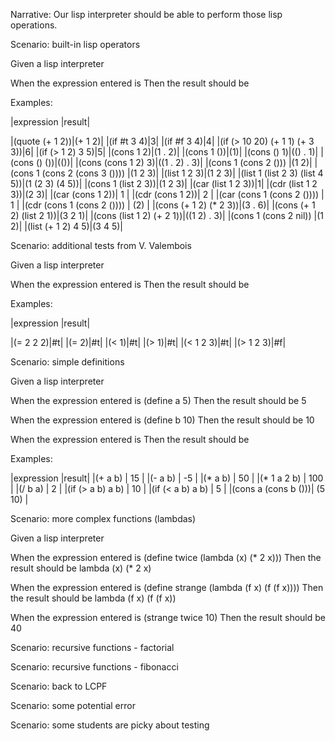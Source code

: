 Narrative:
Our lisp interpreter should be able to 
perform those lisp operations. 

Scenario: built-in lisp operators

Given a lisp interpreter

When the expression entered is <expression>
Then the result should be <result>

Examples:

|expression  |result|

|(quote (+ 1 2))|(+ 1 2)|
|(if #t 3 4)|3|
|(if #f 3 4)|4|
|(if (> 10 20) (+ 1 1) (+ 3 3))|6|
|(if (> 1 2) 3 5)|5|
|(cons 1 2)|(1 . 2)|
|(cons 1 ())|(1)|
|(cons () 1)|(() . 1)|
|(cons () ())|(())|
|(cons (cons 1 2)  3)|((1 . 2) . 3)|
|(cons 1 (cons 2 ())) |(1 2)|
|(cons 1 (cons 2 (cons 3 ()))) |(1 2 3)|
|(list 1 2 3)|(1 2 3)|
|(list 1 (list 2 3) (list 4 5))|(1 (2 3) (4 5))|
|(cons 1 (list 2 3))|(1 2 3)|
|(car (list 1 2 3))|1|
|(cdr (list 1 2 3))|(2 3)|
|(car (cons 1 2))| 1  |
|(cdr (cons 1 2))| 2  |
|(car (cons 1 (cons 2 ()))) | 1 |
|(cdr (cons 1 (cons 2 ()))) | (2) |
|(cons (+ 1 2) (* 2 3))|(3 . 6)|
|(cons (+ 1 2) (list 2 1))|(3 2 1)|
|(cons (list 1 2) (+ 2 1))|((1 2) . 3)|
|(cons 1 (cons 2 nil)) |(1 2)|
|(list (+ 1 2) 4 5)|(3 4 5)|

Scenario: additional tests from V. Valembois

Given a lisp interpreter

When the expression entered is <expression>
Then the result should be <result>

Examples:

|expression  |result|

|(= 2 2 2)|#t|
|(= 2)|#t|
|(< 1)|#t|
|(> 1)|#t|
|(< 1 2 3)|#t|
|(> 1 2 3)|#f|

Scenario: simple definitions

Given a lisp interpreter

When the expression entered is (define a 5)
Then the result should be 5

When the expression entered is (define b 10)
Then the result should be 10

When the expression entered is <expression>
Then the result should be <result>

Examples:

|expression  |result|
|(+ a b)       | 15   |
|(- a b)     | -5   |
|(* a b)     |  50   |
|(* 1 a 2 b) | 100   |
|(/ b a)     |  2   |
|(if (> a b) a b)   |  10   |
|(if (< a b) a b)   |  5   |
|(cons a (cons b ()))| (5 10) |

Scenario: more complex functions (lambdas)

Given a lisp interpreter

When the expression entered is (define twice (lambda (x) (* 2 x)))
Then the result should be lambda (x) (* 2 x)

When the expression entered is (define strange (lambda (f x) (f (f x))))
Then the result should be lambda (f x) (f (f x))

When the expression entered is (strange twice 10)
Then the result should be 40

Scenario: recursive functions - factorial

Scenario: recursive functions - fibonacci

Scenario: back to LCPF

Scenario: some potential error

Scenario: some students are picky about testing
